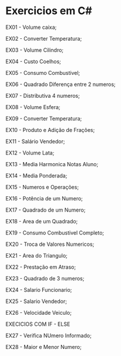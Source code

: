 # Exercicios em C#
<p>EX01 - Volume caixa;<p>
<p>EX02 - Converter Temperatura;<p>
<p>EX03 - Volume Cilindro;<p>
<p>EX04 - Custo Coelhos;<p>
<p>EX05 - Consumo Combustivel;<p>
<p>EX06 - Quadrado Diferença entre 2 numeros;<p>
<p>EX07 - Distributiva 4 numeros;<p>
<p>EX08 - Volume Esfera;<p>
<p>EX09 - Converter Temperatura;<p>
<p>EX10 - Produto e Adição de Frações;<p>
<p>EX11 - Salário Vendedor;<p> 
<p>EX12 - Volume Lata;<p> 
<p>EX13 - Media Harmonica Notas Aluno;<p>
<p>EX14 - Media Ponderada;<p>
<p>EX15 - Numeros e Operações;<p>
<p>EX16 - Potência de um Numero;<p>
<p>EX17 - Quadrado de um Numero;<p>
<p>EX18 - Area de um Quadrado;<p>
<p>EX19 - Consumo Combustivel Completo;<p>
<p>EX20 - Troca de Valores Numericos;<p>
<p>EX21 - Area do Triangulo;<p>
<p>EX22 - Prestação em Atraso;<p>
<p>EX23 - Quadrado de 3 numeros;<p>
<p>EX24 - Salario Funcionario;<p>
<p>EX25 - Salario Vendedor;<p>
<p>EX26 - Velocidade Veiculo;<p>
  
<p>EXECICIOS COM IF - ELSE<p>
  
<p>EX27 - Verifica NUmero Informado;<p>
<p>EX28 - Maior e Menor Numero;<p>
  
  

